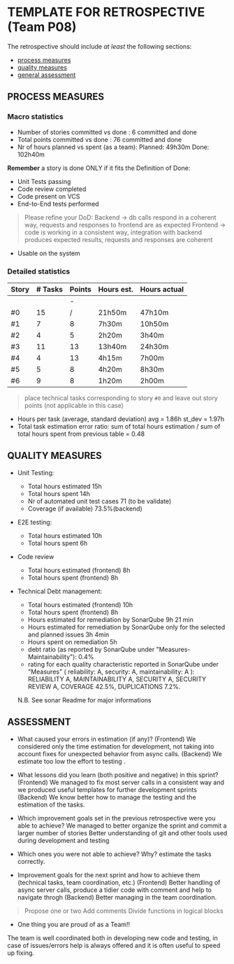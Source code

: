 TEMPLATE FOR RETROSPECTIVE (Team P08)
=====================================

The retrospective should include _at least_ the following
sections:

- [process measures](#process-measures)
- [quality measures](#quality-measures)
- [general assessment](#assessment)

## PROCESS MEASURES 

### Macro statistics

- Number of stories committed vs done : 6 committed and done
- Total points committed vs done : 76 committed and done
- Nr of hours planned vs spent (as a team): 
Planned: 49h30m
Done: 102h40m


**Remember**  a story is done ONLY if it fits the Definition of Done:
 
- Unit Tests passing
- Code review completed
- Code present on VCS
- End-to-End tests performed

> Please refine your DoD: 
Backend -> db calls respond in a coherent way, requests and responses to frontend are as expected
Frontend -> code is working in a consistent way, integration with backend produces expected results, requests and responses are coherent

- Usable on the system

### Detailed statistics

| Story  | # Tasks | Points | Hours est. | Hours actual |
|--------|---------|--------|------------|--------------|
|        |         |    -   |            |              |
|   #0   |   15    |    /   |   21h50m   |   47h10m     |
|   #1   |    7    |    8   |    7h30m   |   10h50m     |
|   #2   |    4    |    5   |    2h20m   |    3h40m     |
|   #3   |   11    |   13   |   13h40m   |   24h30m     |
|   #4   |    4    |   13   |    4h15m   |    7h00m     |
|   #5   |    5    |    8   |    4h20m   |    8h30m     |
|   #6   |    9    |    8   |    1h20m   |    2h00m     |

> place technical tasks corresponding to story `#0` and leave out story points (not applicable in this case)

- Hours per task (average, standard deviation) avg = 1.86h st_dev = 1.97h
- Total task estimation error ratio: sum of total hours estimation / sum of total hours spent from previous table = 0.48

  
## QUALITY MEASURES 

- Unit Testing:
  - Total hours estimated 15h
  - Total hours spent 14h
  - Nr of automated unit test cases 71 (to be validate)
  - Coverage (if available) 73.5%(backend)
- E2E testing:
  - Total hours estimated 10h
  - Total hours spent  6h
- Code review 
  - Total hours estimated (frontend) 8h
  - Total hours spent (frontend) 8h
- Technical Debt management:
  - Total hours estimated (frontend) 10h
  - Total hours spent (frontend) 8h
  - Hours estimated for remediation by SonarQube 9h 21 min
  - Hours estimated for remediation by SonarQube only for the selected and planned issues 3h 4min
  - Hours spent on remediation 5h
  - debt ratio (as reported by SonarQube under "Measures-Maintainability"): 0.4%
  - rating for each quality characteristic reported in SonarQube under "Measures" ( reliability: A, security: A, maintainability: A ):
     RELIABILITY A, MAINTAINABILITY A, SECURITY A, SECURITY REVIEW A, COVERAGE 42.5%, DUPLICATIONS 7.2%.
     
   N.B. See sonar Readme for major informations
  


## ASSESSMENT

- What caused your errors in estimation (if any)?
(Frontend) We considered only the time estimation for development, not taking into account fixes for unexpected behavior from async calls.
(Backend) We estimate too low the effort to testing .

- What lessons did you learn (both positive and negative) in this sprint?
(Frontend) We managed to fix most server calls in a consistent way and we produced useful templates for further development sprints
(Backend) We know better how to manage the testing and the estimation of the tasks.

- Which improvement goals set in the previous retrospective were you able to achieve? 
We managed to better organize the sprint and commit a larger number of stories
Better understanding of git and other tools used during development and testing

- Which ones you were not able to achieve? Why?
estimate the tasks correctly.

- Improvement goals for the next sprint and how to achieve them (technical tasks, team coordination, etc.)
(Frontend) Better handling of async server calls, produce a tidier code with comment and help to navigate throgh
(Backend) Better managing in the team coordination.

> Propose one or two
Add comments
Divide functions in logical blocks


- One thing you are proud of as a Team!!

The team is well coordinated both in developing new code and testing, in case of issues/errors help is always offered and it is often useful to speed up fixing.

